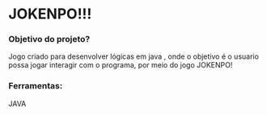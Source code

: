# JOKENPO!!!
### Objetivo do projeto?
Jogo criado para desenvolver lógicas em java , onde o objetivo é o usuario possa jogar interagir com o programa, por meio do jogo JOKENPO!
### Ferramentas:
JAVA

